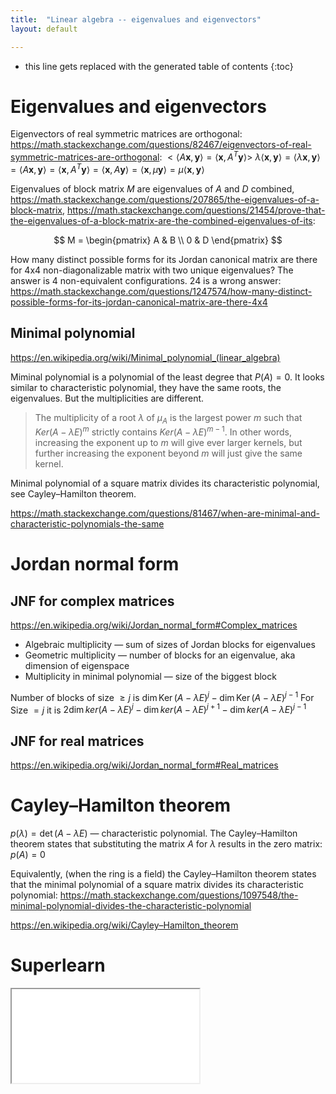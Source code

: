 ```yaml
---
title:  "Linear algebra -- eigenvalues and eigenvectors"
layout: default

---
```


* this line gets replaced with the generated table of contents
{:toc}

# Eigenvalues and eigenvectors

Eigenvectors of real symmetric matrices are orthogonal: <https://math.stackexchange.com/questions/82467/eigenvectors-of-real-symmetric-matrices-are-orthogonal>:
$<\langle A\mathbf{x},\mathbf{y}\rangle = \langle\mathbf{x},A^T\mathbf{y}\rangle>$
$\lambda\langle\mathbf{x},\mathbf{y}\rangle = \langle\lambda\mathbf{x},\mathbf{y}\rangle = \langle A\mathbf{x},\mathbf{y}\rangle = \langle\mathbf{x},A^T\mathbf{y}\rangle = \langle\mathbf{x},A\mathbf{y}\rangle = \langle\mathbf{x},\mu\mathbf{y}\rangle = \mu\langle\mathbf{x},\mathbf{y}\rangle$

Eigenvalues of block matrix $M$ are eigenvalues of $A$ and $D$ combined, <https://math.stackexchange.com/questions/207865/the-eigenvalues-of-a-block-matrix>, <https://math.stackexchange.com/questions/21454/prove-that-the-eigenvalues-of-a-block-matrix-are-the-combined-eigenvalues-of-its>:

$$
M = 
\begin{pmatrix} 
A & B \\
0 & D
\end{pmatrix}
$$

How many distinct possible forms for its Jordan canonical matrix are there for 4x4 non-diagonalizable matrix with two unique eigenvalues?
The answer is 4 non-equivalent configurations.
24 is a wrong answer: <https://math.stackexchange.com/questions/1247574/how-many-distinct-possible-forms-for-its-jordan-canonical-matrix-are-there-4x4>

## Minimal polynomial

<https://en.wikipedia.org/wiki/Minimal_polynomial_(linear_algebra)>

Miminal polynomial is a polynomial of the least degree that $P(A) = 0$. It looks similar to characteristic polynomial, they have the same roots, the eigenvalues. But the multiplicities are different.

> The multiplicity of a root $\lambda$ of $\mu_A$ is the largest power $m$ such that $Ker(A − \lambda E)^m$ strictly contains $Ker(A − \lambda E)^{m−1}$. In other words, increasing the exponent up to $m$ will give ever larger kernels, but further increasing the exponent beyond $m$ will just give the same kernel. 

Minimal polynomial of a square matrix divides its characteristic polynomial, see Cayley–Hamilton theorem.

<https://math.stackexchange.com/questions/81467/when-are-minimal-and-characteristic-polynomials-the-same>

# Jordan normal form

## JNF for complex matrices

<https://en.wikipedia.org/wiki/Jordan_normal_form#Complex_matrices>

- Algebraic multiplicity — sum of sizes of Jordan blocks for eigenvalues
- Geometric multiplicity — number of blocks for an eigenvalue, aka dimension of eigenspace
- Multiplicity in minimal polynomial — size of the biggest block

Number of blocks of size $\ge j$ is $\operatorname{dim} \operatorname{Ker}(A - λE)^j - \operatorname{dim} \operatorname{Ker}(A - λE)^{j-1}$
For Size $= j$ it is $2 \operatorname{dim} ker (A - λE)^j - \operatorname{dim} ker (A - λE)^{j+1} - \operatorname{dim} ker (A - λE)^{j-1}$

## JNF for real matrices

<https://en.wikipedia.org/wiki/Jordan_normal_form#Real_matrices>

# Cayley–Hamilton theorem

$p(\lambda) = \det(A - \lambda E)$ — characteristic polynomial. The Cayley–Hamilton theorem states that substituting the matrix $A$ for $\lambda$ results in the zero matrix: $p(A) = 0$ 

Equivalently, (when the ring is a field) the Cayley–Hamilton theorem states that the minimal polynomial of a square matrix divides its characteristic polynomial: <https://math.stackexchange.com/questions/1097548/the-minimal-polynomial-divides-the-characteristic-polynomial>

<https://en.wikipedia.org/wiki/Cayley–Hamilton_theorem>

# Superlearn

<iframe class="autoresize nodisplay superlearn-iframe" src="{{ site.superlearn_url }}/ht/asdf2?deckname=math -- linear algebra -- eigenvalues and eigenvectors">
    <p>Your browser does not support iframes.</p>
</iframe>

